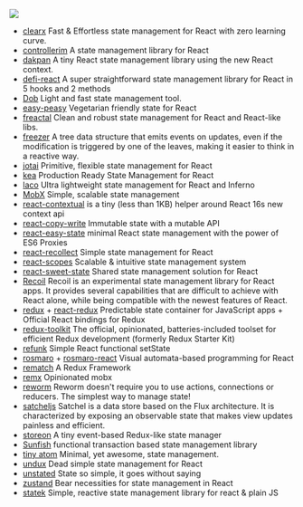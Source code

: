 ![](https://cdn.rawgit.com/sindresorhus/awesome/d7305f38d29fed78fa85652e3a63e154dd8e8829/media/badge.svg)

* [clearx](https://github.com/Autodesk/clearx) Fast & Effortless state management for React with zero learning curve.
* [controllerim](https://github.com/Niryo/controllerim/) A state management library for React
* [dakpan](https://github.com/houfio/dakpan) A tiny React state management library using the new React context.
* [defi-react](https://github.com/finom/defi/tree/master/packages/react) A super straightforward state management library for React in 5 hooks and 2 methods
* [Dob](https://github.com/dobjs/dob) Light and fast state management tool.
* [easy-peasy](https://github.com/ctrlplusb/easy-peasy) Vegetarian friendly state for React
* [freactal](https://github.com/FormidableLabs/freactal) Clean and robust state management for React and React-like libs.
* [freezer](https://github.com/arqex/freezer) A tree data structure that emits events on updates, even if the modification is triggered by one of the leaves, making it easier to think in a reactive way.
* [jotai](https://github.com/react-spring/jotai) Primitive, flexible state management for React
* [kea](https://kea.js.org/) Production Ready State Management for React
* [laco](https://github.com/deamme/laco) Ultra lightweight state management for React and Inferno
* [MobX](https://mobx.js.org/) Simple, scalable state management
* [react-contextual](https://github.com/drcmda/react-contextual) is a tiny (less than 1KB) helper around React 16s new context api
* [react-copy-write](https://github.com/aweary/react-copy-write) Immutable state with a mutable API
* [react-easy-state](https://github.com/solkimicreb/react-easy-state) minimal React state management with the power of ES6 Proxies
* [react-recollect](https://github.com/davidgilbertson/react-recollect) Simple state management for React
* [react-scopes](https://github.com/rscopes/react-scopes) Scalable & intuitive state management system
* [react-sweet-state](https://github.com/atlassian/react-sweet-state) Shared state management solution for React
* [Recoil](https://github.com/facebookexperimental/Recoil) Recoil is an experimental state management library for React apps. It provides several capabilities that are difficult to achieve with React alone, while being compatible with the newest features of React.
* [redux](https://github.com/reactjs/redux/) +  [react-redux](https://github.com/reactjs/react-redux) Predictable state container for JavaScript apps + Official React bindings for Redux
* [redux-toolkit](https://github.com/reduxjs/redux-toolkit) The official, opinionated, batteries-included toolset for efficient Redux development (formerly Redux Starter Kit)
* [refunk](https://github.com/jxnblk/refunk) Simple React functional setState
* [rosmaro](https://rosmaro.js.org) + [rosmaro-react](https://github.com/lukaszmakuch/rosmaro-react) Visual automata-based programming for React
* [rematch](https://github.com/rematch/rematch) A Redux Framework
* [remx](https://github.com/wix/remx) Opinionated mobx
* [reworm](https://github.com/pedronauck/reworm) Reworm doesn't require you to use actions, connections or reducers. The simplest way to manage state!
* [satcheljs](https://github.com/Microsoft/satcheljs) Satchel is a data store based on the Flux architecture. It is characterized by exposing an observable state that makes view updates painless and efficient.
* [storeon](https://github.com/storeon/storeon) A tiny event-based Redux-like state manager
* [Sunfish](https://github.com/tzilist/Sunfish) functional transaction based state management library
* [tiny atom](https://github.com/QubitProducts/tiny-atom) Minimal, yet awesome, state management.
* [undux](https://github.com/bcherny/undux) Dead simple state management for React
* [unstated](https://github.com/jamiebuilds/unstated) State so simple, it goes without saying
* [zustand](https://github.com/react-spring/zustand) Bear necessities for state management in React
* [statek](https://statek.dev) Simple, reactive state management library for react & plain JS
